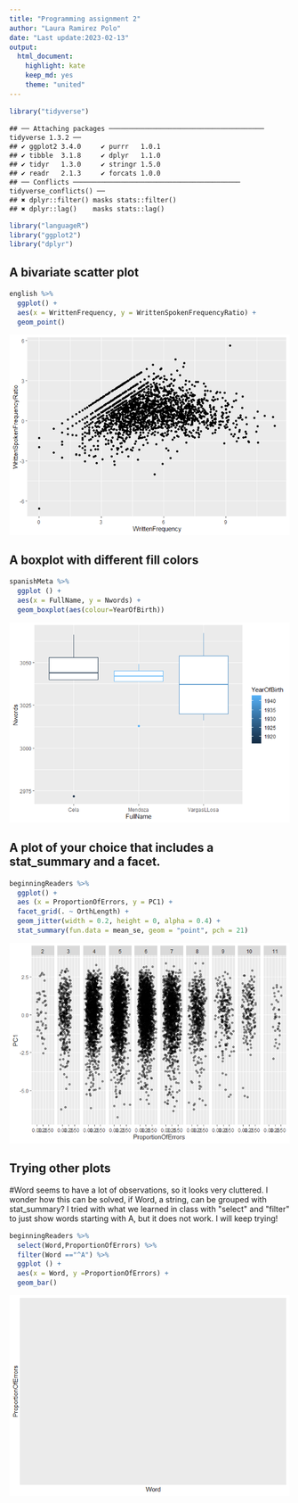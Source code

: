 ```yaml
---
title: "Programming assignment 2"
author: "Laura Ramirez Polo"
date: "Last update:2023-02-13"
output: 
  html_document:
    highlight: kate 
    keep_md: yes
    theme: "united"
---
```




```r
library("tidyverse")
```

```
## ── Attaching packages ─────────────────────────────────────── tidyverse 1.3.2 ──
## ✔ ggplot2 3.4.0     ✔ purrr   1.0.1
## ✔ tibble  3.1.8     ✔ dplyr   1.1.0
## ✔ tidyr   1.3.0     ✔ stringr 1.5.0
## ✔ readr   2.1.3     ✔ forcats 1.0.0
## ── Conflicts ────────────────────────────────────────── tidyverse_conflicts() ──
## ✖ dplyr::filter() masks stats::filter()
## ✖ dplyr::lag()    masks stats::lag()
```

```r
library("languageR")
library("ggplot2")
library("dplyr")
```

## A bivariate scatter plot


```r
english %>%
  ggplot() + 
  aes(x = WrittenFrequency, y = WrittenSpokenFrequencyRatio) +
  geom_point()
```

![](Readme_files/figure-html/unnamed-chunk-1-1.png)<!-- -->

## A boxplot with different fill colors

```r
spanishMeta %>%
  ggplot () +
  aes(x = FullName, y = Nwords) + 
  geom_boxplot(aes(colour=YearOfBirth))
```

![](Readme_files/figure-html/unnamed-chunk-2-1.png)<!-- -->

## A plot of your choice that includes a stat_summary and a facet.


```r
beginningReaders %>%
  ggplot() +
  aes (x = ProportionOfErrors, y = PC1) +
  facet_grid(. ~ OrthLength) +
  geom_jitter(width = 0.2, height = 0, alpha = 0.4) +
  stat_summary(fun.data = mean_se, geom = "point", pch = 21)
```

![](Readme_files/figure-html/unnamed-chunk-3-1.png)<!-- -->

## Trying other plots
#Word seems to have a lot of observations, so it looks very cluttered. I wonder how this can be solved, if Word, a string, can be grouped with stat_summary? I tried with what we learned in class with "select" and "filter" to just show words starting with A, but it does not work. I will keep trying!


```r
beginningReaders %>%
  select(Word,ProportionOfErrors) %>% 
  filter(Word =="^A") %>% 
  ggplot () +
  aes(x = Word, y =ProportionOfErrors) + 
  geom_bar() 
```

![](Readme_files/figure-html/unnamed-chunk-4-1.png)<!-- -->



